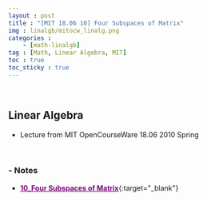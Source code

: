 ```yaml
---
layout : post
title : "[MIT 18.06 10] Four Subspaces of Matrix"
img : linalgb/mitocw_linalg.png
categories : 
    - [math-linalgb]
tag : [Math, Linear Algebra, MIT]
toc : true
toc_sticky : true
---
```


<br/>

## Linear Algebra

- Lecture from MIT OpenCourseWare 18.06 2010 Spring

<br/>

### - Notes

- [<span style="color:purple">**10_Four Subspaces of Matrix**</span>](https://drive.google.com/file/d/1XZP1VHawlkglb3D8M2m8HRB365rBwjGH/view?usp=share_link){:target="_blank"}